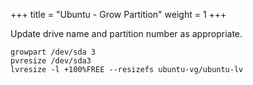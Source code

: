 +++
title = "Ubuntu - Grow Partition"
weight = 1
+++

Update drive name and partition number as appropriate.

```
growpart /dev/sda 3
pvresize /dev/sda3
lvresize -l +100%FREE --resizefs ubuntu-vg/ubuntu-lv
```
